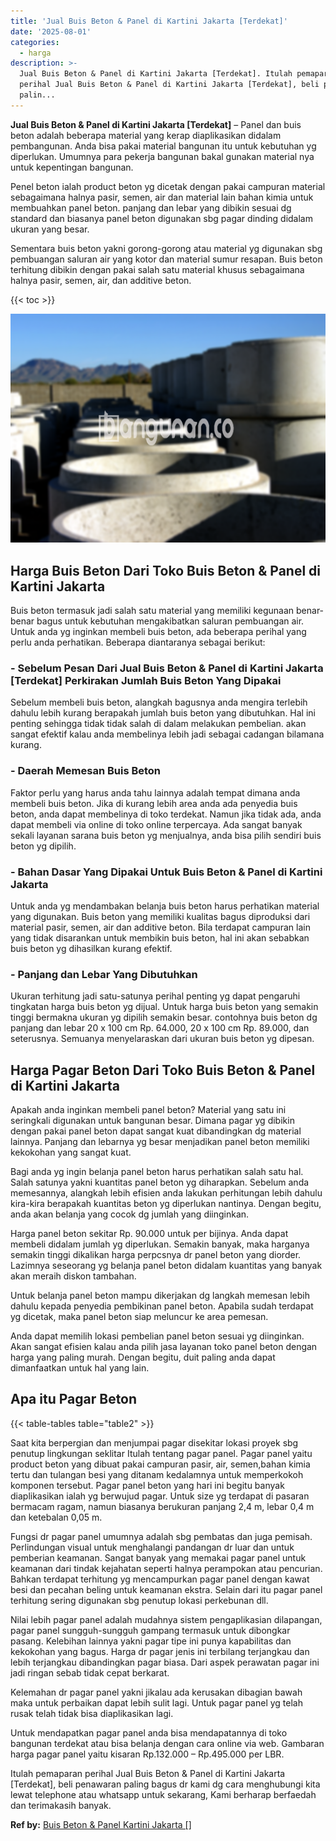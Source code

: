 ```yaml
---
title: 'Jual Buis Beton & Panel di Kartini Jakarta [Terdekat]'
date: '2025-08-01'
categories:
  - harga
description: >-
  Jual Buis Beton & Panel di Kartini Jakarta [Terdekat]. Itulah pemaparan
  perihal Jual Buis Beton & Panel di Kartini Jakarta [Terdekat], beli penawaran
  palin...
---
```


**Jual Buis Beton & Panel di Kartini Jakarta \[Terdekat\]** – Panel dan buis beton adalah beberapa material yang kerap diaplikasikan didalam pembangunan. Anda bisa pakai material bangunan itu untuk kebutuhan yg diperlukan. Umumnya para pekerja bangunan bakal gunakan material nya untuk kepentingan bangunan.

Penel beton ialah product beton yg dicetak dengan pakai campuran material sebagaimana halnya pasir, semen, air dan material lain bahan kimia untuk membuahkan panel beton. panjang dan lebar yang dibikin sesuai dg standard dan biasanya panel beton digunakan sbg pagar dinding didalam ukuran yang besar.

Sementara buis beton yakni gorong-gorong atau material yg digunakan sbg pembuangan saluran air yang kotor dan material sumur resapan. Buis beton terhitung dibikin dengan pakai salah satu material khusus sebagaimana halnya pasir, semen, air, dan additive beton.

{{< toc >}}

![Jual Buis Beton & Panel di Kartini Jakarta [Terdekat]](/images/jual-panel-buis-beton-murah-58.png)

## Harga Buis Beton Dari Toko Buis Beton & Panel di Kartini Jakarta

Buis beton termasuk jadi salah satu material yang memiliki kegunaan benar-benar bagus untuk kebutuhan mengakibatkan saluran pembuangan air. Untuk anda yg inginkan membeli buis beton, ada beberapa perihal yang perlu anda perhatikan. Beberapa diantaranya sebagai berikut:

### \- Sebelum Pesan Dari Jual Buis Beton & Panel di Kartini Jakarta \[Terdekat\] Perkirakan Jumlah Buis Beton Yang Dipakai

Sebelum membeli buis beton, alangkah bagusnya anda mengira terlebih dahulu lebih kurang berapakah jumlah buis beton yang dibutuhkan. Hal ini penting sehingga tidak tidak salah di dalam melakukan pembelian. akan sangat efektif kalau anda membelinya lebih jadi sebagai cadangan bilamana kurang.

### \- Daerah Memesan Buis Beton

Faktor perlu yang harus anda tahu lainnya adalah tempat dimana anda membeli buis beton. Jika di kurang lebih area anda ada penyedia buis beton, anda dapat membelinya di toko terdekat. Namun jika tidak ada, anda dapat membeli via online di toko online terpercaya. Ada sangat banyak sekali layanan sarana buis beton yg menjualnya, anda bisa pilih sendiri buis beton yg dipilih.

### \- Bahan Dasar Yang Dipakai Untuk Buis Beton & Panel di Kartini Jakarta

Untuk anda yg mendambakan belanja buis beton harus perhatikan material yang digunakan. Buis beton yang memiliki kualitas bagus diproduksi dari material pasir, semen, air dan additive beton. Bila terdapat campuran lain yang tidak disarankan untuk membikin buis beton, hal ini akan sebabkan buis beton yg dihasilkan kurang efektif.

### \- Panjang dan Lebar Yang Dibutuhkan

Ukuran terhitung jadi satu-satunya perihal penting yg dapat pengaruhi tingkatan harga buis beton yg dijual. Untuk harga buis beton yang semakin tinggi bermakna ukuran yg dipilih semakin besar. contohnya buis beton dg panjang dan lebar 20 x 100 cm Rp. 64.000, 20 x 100 cm Rp. 89.000, dan seterusnya. Semuanya menyelaraskan dari ukuran buis beton yg dipesan.

## Harga Pagar Beton Dari Toko Buis Beton & Panel di Kartini Jakarta

Apakah anda inginkan membeli panel beton? Material yang satu ini seringkali digunakan untuk bangunan besar. Dimana pagar yg dibikin dengan pakai panel beton dapat sangat kuat dibandingkan dg material lainnya. Panjang dan lebarnya yg besar menjadikan panel beton memiliki kekokohan yang sangat kuat.

Bagi anda yg ingin belanja panel beton harus perhatikan salah satu hal. Salah satunya yakni kuantitas panel beton yg diharapkan. Sebelum anda memesannya, alangkah lebih efisien anda lakukan perhitungan lebih dahulu kira-kira berapakah kuantitas beton yg diperlukan nantinya. Dengan begitu, anda akan belanja yang cocok dg jumlah yang diinginkan.

Harga panel beton sekitar Rp. 90.000 untuk per bijinya. Anda dapat membeli didalam jumlah yg diperlukan. Semakin banyak, maka harganya semakin tinggi dikalikan harga perpcsnya dr panel beton yang diorder. Lazimnya seseorang yg belanja panel beton didalam kuantitas yang banyak akan meraih diskon tambahan.

Untuk belanja panel beton mampu dikerjakan dg langkah memesan lebih dahulu kepada penyedia pembikinan panel beton. Apabila sudah terdapat yg dicetak, maka panel beton siap meluncur ke area pemesan.

Anda dapat memilih lokasi pembelian panel beton sesuai yg diinginkan. Akan sangat efisien kalau anda pilih jasa layanan toko panel beton dengan harga yang paling murah. Dengan begitu, duit paling anda dapat dimanfaatkan untuk hal yang lain.

## Apa itu Pagar Beton

{{< table-tables table="table2" >}}

Saat kita berpergian dan menjumpai pagar disekitar lokasi proyek sbg penutup lingkungan seklitar Itulah tentang pagar panel. Pagar panel yaitu product beton yang dibuat pakai campuran pasir, air, semen,bahan kimia tertu dan tulangan besi yang ditanam kedalamnya untuk memperkokoh komponen tersebut. Pagar panel beton yang hari ini begitu banyak diaplikasikan ialah yg berwujud pagar. Untuk size yg terdapat di pasaran bermacam ragam, namun biasanya berukuran panjang 2,4 m, lebar 0,4 m dan ketebalan 0,05 m.

Fungsi dr pagar panel umumnya adalah sbg pembatas dan juga pemisah. Perlindungan visual untuk menghalangi pandangan dr luar dan untuk pemberian keamanan. Sangat banyak yang memakai pagar panel untuk keamanan dari tindak kejahatan seperti halnya perampokan atau pencurian. Bahkan terdapat terhitung yg mencampurkan pagar panel dengan kawat besi dan pecahan beling untuk keamanan ekstra. Selain dari itu pagar panel terhitung sering digunakan sbg penutup lokasi perkebunan dll.

Nilai lebih pagar panel adalah mudahnya sistem pengaplikasian dilapangan, pagar panel sungguh-sungguh gampang termasuk untuk dibongkar pasang. Kelebihan lainnya yakni pagar tipe ini punya kapabilitas dan kekokohan yang bagus. Harga dr pagar jenis ini terbilang terjangkau dan lebih terjangkau dibandingkan pagar biasa. Dari aspek perawatan pagar ini jadi ringan sebab tidak cepat berkarat.

Kelemahan dr pagar panel yakni jikalau ada kerusakan dibagian bawah maka untuk perbaikan dapat lebih sulit lagi. Untuk pagar panel yg telah rusak telah tidak bisa diaplikasikan lagi.

Untuk mendapatkan pagar panel anda bisa mendapatannya di toko bangunan terdekat atau bisa belanja dengan cara online via web. Gambaran harga pagar panel yaitu kisaran Rp.132.000 – Rp.495.000 per LBR.

Itulah pemaparan perihal Jual Buis Beton & Panel di Kartini Jakarta \[Terdekat\], beli penawaran paling bagus dr kami dg cara menghubungi kita lewat telephone atau whatsapp untuk sekarang, Kami berharap berfaedah dan terimakasih banyak.

**Ref by:** [Buis Beton & Panel Kartini Jakarta []](https://id.wikipedia.org/wiki/Buis)
